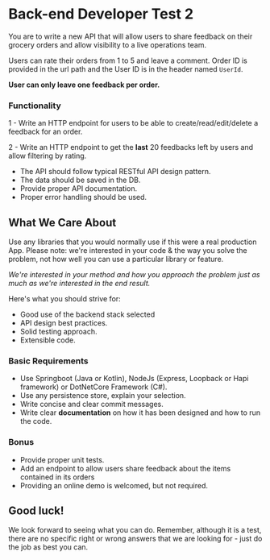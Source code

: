 # Back-end Developer Test 2

You are to write a new API that will allow users to share feedback on their grocery orders and allow visibility to a live operations team.

Users can rate their orders from 1 to 5 and leave a comment. Order ID is provided in the url path and the User ID is in the header named `UserId`.

**User can only leave one feedback per order.**

### Functionality

1 - Write an HTTP endpoint for users to be able to create/read/edit/delete a feedback for an order.

2 - Write an HTTP endpoint to get the **last** 20 feedbacks left by users and allow filtering by rating.

- The API should follow typical RESTful API design pattern.
- The data should be saved in the DB.
- Provide proper API documentation.
- Proper error handling should be used.

## What We Care About

Use any libraries that you would normally use if this were a real production App. Please note: we're interested in your code & the way you solve the problem, not how well you can use a particular library or feature.

_We're interested in your method and how you approach the problem just as much as we're interested in the end result._

Here's what you should strive for:

- Good use of the backend stack selected
- API design best practices.
- Solid testing approach.
- Extensible code.

### Basic Requirements

  - Use Springboot (Java or Kotlin), NodeJs (Express, Loopback or Hapi framework) or DotNetCore Framework (C#).
  - Use any persistence store, explain your selection.
  - Write concise and clear commit messages.
  - Write clear **documentation** on how it has been designed and how to run the code.

### Bonus

  - Provide proper unit tests.
  - Add an endpoint to allow users share feedback about the items contained in its orders
  - Providing an online demo is welcomed, but not required.

## Good luck!

We look forward to seeing what you can do. Remember, although it is a test, there are no specific right or wrong answers that we are looking for - just do the job as best you can.